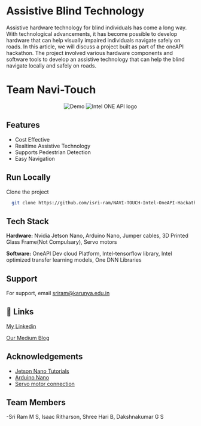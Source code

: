 
# Assistive Blind Technology
Assistive hardware technology for blind individuals has come a long way. With technological advancements, it has become possible to develop hardware that can help visually impaired individuals navigate safely on roads. In this article, we will discuss a project built as part of the oneAPI hackathon. The project involved various hardware components and software tools to develop an assistive technology that can help the blind navigate locally and safely on roads.
# Team Navi-Touch
<p align="center">
<img src="https://github.com/isri-ram/NAVI-TOUCH-Intel-OneAPI-Hackathon/assets/81283720/2b9f44a6-c153-4295-abcb-4987c980d9f1" alt="Demo">

 <img src="https://miro.medium.com/v2/resize:fit:720/format:webp/0*NJgFCiouEU853mXd.png" alt="Intel ONE API logo">
</p>

## Features

- Cost Effective
- Realtime Assistive Technology
- Supports Pedestrian Detection
- Easy Navigation


## Run Locally

Clone the project

```bash
  git clone https://github.com/isri-ram/NAVI-TOUCH-Intel-OneAPI-Hackathon.git
```

## Tech Stack

**Hardware:** Nvidia Jetson Nano, Arduino Nano, Jumper cables, 3D Printed Glass Frame(Not Compulsary), Servo motors

**Software:** OneAPI Dev cloud Platform, Intel-tensorflow library, Intel optimized transfer learning models, One DNN Libraries


## Support

For support, email sriram@karunya.edu.in 

## 🔗 Links
[My Linkedin](https://www.linkedin.com/in/sriramms/)

[Our Medium Blog](https://medium.com/@isaacritharson/revolutionizing-blind-navigation-with-oneapi-e621b8cad0bf)


## Acknowledgements

 - [Jetson Nano Tutorials](https://developer.nvidia.com/embedded/learn/get-started-jetson-nano-devkit)
 - [Arduino Nano](https://store.arduino.cc/products/arduino-nano)
 - [Servo motor connection](https://docs.arduino.cc/learn/electronics/servo-motors)

## Team Members
-Sri Ram M S, Isaac Ritharson, Shree Hari B, Dakshnakumar G S




